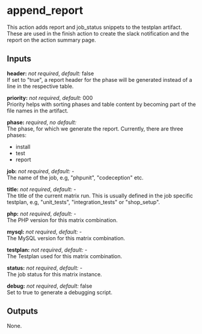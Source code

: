 # append_report

This action adds report and job_status snippets to the testplan artifact.
These are used in the finish action to create the slack notification and the
report on the action summary page.

## Inputs

**header:** *not required*, *default:* false  
If set to "true", a report header for the phase will be generated instead of a
line in the respective table.

**priority:** *not required*, *default:* 000  
Priority helps with sorting phases and table content by becoming part of the file names in the artifact.

**phase:** *required*, *no default:*  
The phase, for which we generate the report. Currently, there are three phases:

- install
- test
- report

**job:** *not required*, *default:* -  
The name of the job, e.g, "phpunit", "codeception" etc.

**title:** *not required*, *default:* -  
The title of the current matrix run. This is usually defined in the job specific testplan, e.g, "unit_tests", "integration_tests" or "shop_setup".

**php:** *not required*, *default:* -  
The PHP version for this matrix combination.

**mysql:** *not required*, *default:* -  
The MySQL version for this matrix combination.

**testplan:** *not required*, *default:* -  
The Testplan used for this matrix combination.

**status:** *not required*, *default:* -  
The job status for this matrix instance.

**debug:** *not required*, *default:* false  
Set to true to generate a debugging script.

## Outputs

None.
